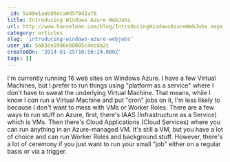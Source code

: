 ```yaml
---
_id: 5a88e1aebd6dca0d5f0d2af6
title: Introducing Windows Azure WebJobs
url: http://www.hanselman.com/blog/IntroducingWindowsAzureWebJobs.aspx
category: articles
slug: 'introducing-windows-azure-webjobs'
user_id: 5a83ce59d6eb0005c4ecda2c
createdOn: '2014-01-25T10:50:24.000Z'
tags: []
---
```


I'm currently running 16 web sites on Windows Azure. I have a few Virtual Machines, but I prefer to run things using "platform as a service" where I don't have to sweat the underlying Virtual Machine. That means, while I know I <em>can </em>run a Virtual Machine and put "cron" jobs on it, I'm less likely to because I don't want to mess with VMs or Worker Roles. There are a few ways to run stuff on Azure, first, there's IAAS (Infrastructure as a Service) which is VMs. Then there's Cloud Applications (Cloud Services) where you can run anything in an Azure-managed VM. It's still a VM, but you have a lot of choice and can run Worker Roles and background stuff. However, there's a lot of ceremony if you just want to run your small "job" either on a regular basis or via a trigger.

